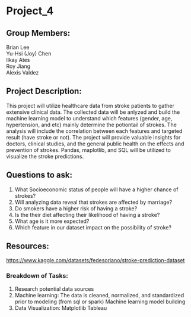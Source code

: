# Project_4

## Group Members: 
Brian Lee \
Yu-Hsi (Joy) Chen\
Ilkay Ates\
Roy Jiang\
Alexis Valdez

## Project Description:
This project will utilize healthcare data from stroke patients to gather extensive clinical data. The collected data will be anlyzed and build the machine learning model to understand which features (gender, age, hypertension, and etc) mainly determine the potiontail of strokes. The analysis will include the correlation between each features and targeted result (have stroke or not). The project will provide valuable insights for doctors, clinical studies, and the general public health on the effects and prevention of strokes. Pandas, maplotlib, and SQL will be utilized to visualize the stroke predictions. 

## Questions to ask:
1. What Socioeconomic status of people will have a higher chance of strokes?
2. Will analyzing data reveal that strokes are affected by marriage?
3. Do smokers have a higher risk of having a stroke?
4. Is the their diet affecting their likelihood  of having a stroke?
5. What age is it more expected?
6. Which feature in our dataset impact on the possibility of stroke? 

## Resources:
https://www.kaggle.com/datasets/fedesoriano/stroke-prediction-dataset

### Breakdown of Tasks:
1. Research potential data sources
2. Machine learning:
  The data is cleaned, normalized, and standardized prior to modeling (from sql or spark)
  Machine learning model building
3. Data Visualization:
  Matplotlib
  Tableau
